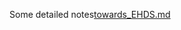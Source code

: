Some detailed notes[towards_EHDS.md](https://github.com/CancerRegistryOfNorway/ANCR2025_EHDS/blob/main/towards_EHDS.md)
